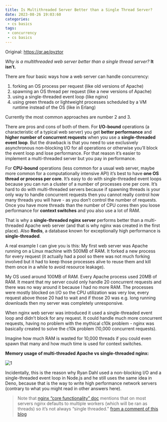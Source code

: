 ```yaml
---
title: Is Multithreaded Server Better than a Single Thread Server?
date: 2023-08-26 19:03:60
categories:
 - cs basics
tags:
 - concurrency
 - cs basics
---
```


Original: https://qr.ae/pyztor

*Why is a multithreaded web server better than a single thread server?* **It isn’t.**

There are four basic ways how a web server can handle concurrency:

1. forking an OS process per request (like old versions of Apache)
2. spawning an OS thread per request (like a new versions of Apache)
3. using a single-threaded event loop (like nginx)
4. using green threads or lightweight processes scheduled by a VM runtime instead of the OS (like in Erlang)

Currently the most common approaches are number 2 and 3.

There are pros and cons of both of them. For **I/O-bound** operations (a characteristic of a typical web server) you get **better performance** and **higher number of concurrent requests** when you use a **single-threaded event loop**. But the drawback is that you need to use exclusively asynchronous non-blocking I/O for all operations or otherwise you’ll block the event loop and lose performance. For that reason it’s easier to implement a multi-threaded server but you pay in performance.

For **CPU-bound** operations (less common for a usual web server, maybe more common for a computationally intensive API) it’s best to have **one OS thread or process per core**. It’s easy to do with single-threaded event loops because you can run a cluster of a number of processes one per core. It’s hard to do with multi-threaded servers because if spawning threads is your only way to handle concurrent requests then you cannot really control how many threads you will have - as you don’t control the number of requests. Once you have more threads than the number of CPU cores then you loose performance for **context switches** and you also use a lot of RAM.

That is why a **single-threaded nginx server** performs better than a multi-threaded Apache web server (and that is why nginx was created in the first place). Also **Redis**, a database known for exceptionally high performance is **single-threaded**.

A real example I can give you is this: My first web server was Apache running on a Linux machine with 500MB of RAM. It forked a new process for every request (it actually had a pool so there was not much forking involved but it had to keep those processes alive to reuse them and kill them once in a while to avoid resource leakage).

My OS used around 100MB of RAM. Every Apache process used 20MB of RAM. It meant that my server could only handle 20 concurrent requests and there was no way around it because I had no more RAM. The processes were mostly blocked on I/O so the CPU utilization was very low, every request above those 20 had to wait and if those 20 was e.g. long running downloads then my server was completely unresponsive.

When nginx web server was introduced it used a single-threaded event loop and didn’t block for any request. It could handle much more concurrent requests, having no problem with the mythical c10k problem - nginx was basically created to solve the c10k problem (10,000 concurrent requests).

Imagine how much RAM is wasted for 10,000 threads if you could even spawn that many and how much time is used for context switches.

**Memory usage of multi-threaded Apache vs single-threaded nginx:**

![1](/009-multithread-singlethread-server/1.png)

Incidentally, this is the reason why Ryan Dahl used a non-blocking I/O and a single-threaded event loop in Node.js and he still uses the same idea in Deno, because that is the way to write high performance network servers (contrary to what you might read in other answers here).

> Note that [nginx “core functionality” doc](https://nginx.org/en/docs/ngx_core_module.html#worker_processes) mentions that on most servers nginx defaults to multiple workers (which will be ran as threads) so it’s not always “single threaded.” [from a comment of this blog](https://www.quora.com/profile/Alex-Sergeyev)